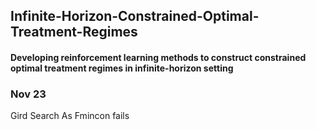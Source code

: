 ## Infinite-Horizon-Constrained-Optimal-Treatment-Regimes
#### Developing reinforcement learning methods to construct constrained optimal treatment regimes in infinite-horizon setting

### Nov 23
Gird Search As Fmincon fails
